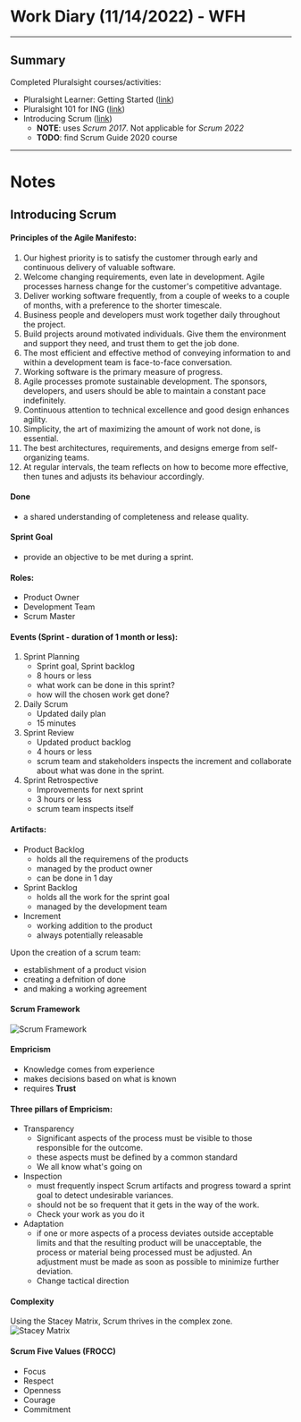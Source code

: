 # Work Diary (11/14/2022) - WFH

---
## Summary

Completed Pluralsight courses/activities:
* Pluralsight Learner: Getting Started ([link](https://app.pluralsight.com/library/courses/pluralsight-learner-getting-started/table-of-contents))
* Pluralsight 101 for ING ([link](https://app.pluralsight.com/channels/details/ca1a88ec-4c76-4c71-b514-95e1bd641163))
* Introducing Scrum ([link](https://app.pluralsight.com/library/courses/introducing-scrum/transcript))
    - **NOTE**: uses *Scrum 2017*. Not applicable for *Scrum 2022*
    - **TODO**: find Scrum Guide 2020 course
---

# Notes

## Introducing Scrum

#### Principles of the Agile Manifesto:
1. Our highest priority is to satisfy the customer through early and continuous delivery of valuable software.
2. Welcome changing requirements, even late in development. Agile processes harness change for the customer's competitive advantage.
3. Deliver working software frequently, from a couple of weeks to a couple of months, with a preference to the shorter timescale.
4. Business people and developers must work together daily throughout the project.
5. Build projects around motivated individuals. Give them the environment and support they need, and trust them to get the job done.
6. The most efficient and effective method of conveying information to and within a development team is face-to-face conversation.
7. Working software is the primary measure of progress.
8. Agile processes promote sustainable development. The sponsors, developers, and users should be able to maintain a constant pace indefinitely.
9. Continuous attention to technical excellence and good design enhances agility.
10. Simplicity, the art of maximizing the amount of work not done, is essential.
11. The best architectures, requirements, and designs emerge from self-organizing teams.
12. At regular intervals, the team reflects on how to become more effective, then tunes and adjusts its behaviour accordingly.

#### Done
- a shared understanding of completeness and release quality.

#### Sprint Goal
- provide an objective to be met during a sprint.

#### Roles:
* Product Owner
* Development Team
* Scrum Master

#### Events (Sprint - duration of 1 month or less):
1. Sprint Planning
    - Sprint goal, Sprint backlog
    - 8 hours or less
    - what work can be done in this sprint?
    - how will the chosen work get done?
2. Daily Scrum
    - Updated daily plan
    - 15 minutes
3. Sprint Review
    - Updated product backlog
    - 4 hours or less
    - scrum team and stakeholders inspects the increment and collaborate about what was done in the sprint.
4. Sprint Retrospective
    - Improvements for next sprint
    - 3 hours or less
    - scrum team inspects itself

#### Artifacts:
* Product Backlog
    - holds all the requiremens of the products
    - managed by the product owner
    - can be done in 1 day
* Sprint Backlog
    - holds all the work for the sprint goal
    - managed by the development team
* Increment
    - working addition to the product
    - always potentially releasable

Upon the creation of a scrum team:
- establishment of a product vision
- creating a defnition of done
- and making a working agreement

#### Scrum Framework
![Scrum Framework](./resources/scrum%20framework.png)


#### Empricism
- Knowledge comes from experience
- makes decisions based on what is known
- requires **Trust**

#### Three pillars of Empricism:
* Transparency
    - Significant aspects of the process must be visible to those responsible for the outcome.
    - these aspects must be defined by a common standard
    - We all know what's going on
* Inspection
    - must frequently inspect Scrum artifacts and progress toward a sprint goal to detect undesirable variances.
    - should not be so frequent that it gets in the way of the work.
    - Check your work as you do it
* Adaptation
    - if one or more aspects of a process deviates outside acceptable limits and that the resulting product will be unacceptable, the process or material being processed must be adjusted. An adjustment must be made as soon as possible to minimize further deviation.
    - Change tactical direction

#### Complexity
Using the Stacey Matrix, Scrum thrives in the complex zone.
![Stacey Matrix](./resources/stacey-matrix.png)

#### Scrum Five Values (FROCC)
* Focus
* Respect
* Openness
* Courage
* Commitment